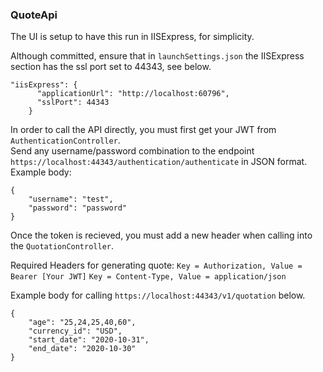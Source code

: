 ### QuoteApi

The UI is setup to have this run in IISExpress, for simplicity.

Although committed, ensure that in `launchSettings.json` the IISExpress section has the ssl port set to 44343, see below.

```
"iisExpress": {
      "applicationUrl": "http://localhost:60796",
      "sslPort": 44343
    }
```

In order to call the API directly, you must first get your JWT from `AuthenticationController`.  
Send any username/password combination to the endpoint `https://localhost:44343/authentication/authenticate` in JSON format.
Example body: 
```
{
    "username": "test",
    "password": "password"
}
```

Once the token is recieved, you must add a new header when calling into the `QuotationController`.  

Required Headers for generating quote: 
`Key = Authorization, Value = Bearer [Your JWT]`
`Key = Content-Type, Value = application/json`

Example body for calling `https://localhost:44343/v1/quotation` below.
```
{
    "age": "25,24,25,40,60",
    "currency_id": "USD",
    "start_date": "2020-10-31",
    "end_date": "2020-10-30"
}
```